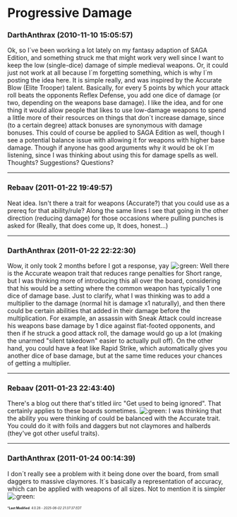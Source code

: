# Progressive Damage

### **DarthAnthrax** (2010-11-10 15:05:57)

Ok, so I´ve been working a lot lately on my fantasy adaption of SAGA Edition, and something struck me that might work very well since I want to keep the low (single-dice) damage of simple medieval weapons. Or, it could just not work at all because I´m forgetting something, which is why I´m posting the idea here.
It is simple really, and was inspired by the Accurate Blow (Elite Trooper) talent. Basically, for every 5 points by which your attack roll beats the opponents Reflex Defense, you add one dice of damage (or two, depending on the weapons base damage). I like the idea, and for one thing it would allow people that likes to use low-damage weapons to spend a little more of their resources on things that don´t increase damage, since (to a certain degree) attack bonuses are synonymous with damage bonuses.
This could of course be applied to SAGA Edition as well, though I see a potential balance issue with allowing it for weapons with higher base damage. Though if anyone has good arguments why it would be ok I´m listening, since I was thinking about using this for damage spells as well.
Thoughts? Suggestions? Questions?

---

### **Rebaav** (2011-01-22 19:49:57)

Neat idea. Isn't there a trait for weapons (Accurate?) that you could use as a prereq for that ability/rule? Along the same lines I see that going in the other direction (reducing damage) for those occasions where pulling punches is asked for (Really, that does come up, It does, honest...)

---

### **DarthAnthrax** (2011-01-22 22:22:30)

Wow, it only took 2 months before I got a response, yay <!-- s:green: -->![:green:](https://i.ibb.co/1tVcFY1d/icon-mrgreen.gif)<!-- s:green: -->
Well there is the Accurate weapon trait that reduces range penalties for Short range, but I was thinking more of introducing this all over the board, considering that his would be a setting where the common weapon has typically 1 one dice of damage base. Just to clarify, what I was thinking was to add a multiplier to the damage (normal hit is damage x1 naturally), and then there could be certain abilities that added in their damage before the multiplication. For example, an assassin with Sneak Attack could increase his weapons base damage by 1 dice against flat-footed opponents, and then if he struck a good attack roll, the damage would go up a lot (making the unarmed "silent takedown" easier to actually pull off).
On the other hand, you could have a feat like Rapid Strike, which automatically gives you another dice of base damage, but at the same time reduces your chances of getting a multiplier.

---

### **Rebaav** (2011-01-23 22:43:40)

There's a blog out there that's titled iirc "Get used to being ignored". That certainly applies to these boards sometimes. <!-- s:green: -->![:green:](https://i.ibb.co/1tVcFY1d/icon-mrgreen.gif)<!-- s:green: -->
I was thinking that the ability you were thinking of could be balanced with the Accurate trait. You could do it with foils and daggers but not claymores and halberds (they've got other useful traits).

---

### **DarthAnthrax** (2011-01-24 00:14:39)

I don´t really see a problem with it being done over the board, from small daggers to massive claymores. It´s basically a representation of accuracy, which can be applied with weapons of all sizes.
Not to mention it is simpler <!-- s:green: -->![:green:](https://i.ibb.co/1tVcFY1d/icon-mrgreen.gif)<!-- s:green: -->



<span style="font-size: 0.5em;">***Last Modified**: 4.0.28 - *2025-06-02 21:37:37 EDT*</span>